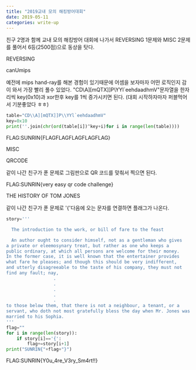 ```yaml
---
title: "2019교내 모의 해킹방어대회"
date: 2019-05-11 
categories: write-up
---
```


친구 2명과 함께 교내 모의 해킹방어 대회에 나가서 REVERSING 1문제와 MISC 2문제를 풀어서 6등(2500점)으로 동상을 탓다.

REVERSING

canUmips

예전에 mips hand-ray를 해본 경험이 있기때문에 어셈을 보자마자 어떤 로직인지 감이 와서 가장 빨리 풀수 있었다.
"CD\\A][mQTX]]P\\YYl`eehdaadhmV"문자열을 한자리씩 key(0x10)과 xor한후 key를 1씩 증가시키면 된다.
(대회 시작하자마자 퍼블먹어서 기분좋았다 ㅎㅎ)

```python
table="CD\\A][mQTX]]P\\YYl`eehdaadhmV"
key=0x10
print(''.join(chr(ord(table[i])^key+i)for i in range(len(table))))
```
FLAG:SUNRIN{FLAGFLAGFLAGFLAGFLAG}

MISC

QRCODE

같이 나간 친구가 푼 문제로 그림판으로 QR 코드를 맞춰서 찍으면 된다.

FLAG:SUNRIN{very easy qr code challenge}

THE HISTORY OF TOM JONES

같이 나간 친구가 푼 문제로 '{'다음에 오는 문자를 연결하면 플래그가 나온다.

```python
story='''                           

  The introduction to the work, or bill of fare to the feast

  An author ought to consider himself, not as a gentleman who gives
a private or eleemosynary treat, but rather as one who keeps a
public ordinary, at which all persons are welcome for their money.
In the former case, it is well known that the entertainer provides
what fare he pleases; and though this should be very indifferent,
and utterly disagreeable to the taste of his company, they must not
find any fault; nay, 
                  .
                  .
                  .
                  .
                  .
to those below them, that there is not a neighbour, a tenant, or a
servant, who doth not most gratefully bless the day when Mr. Jones was
married to his Sophia.
'''
flag=""
for i in range(len(story)):
	if story[i]=='{':
		flag+=story[i+1]
print("SUNRIN{"+flag+"}")
```
FLAG:SUNRIN{Y0u_4re_V3ry_Sm4rt!!}
